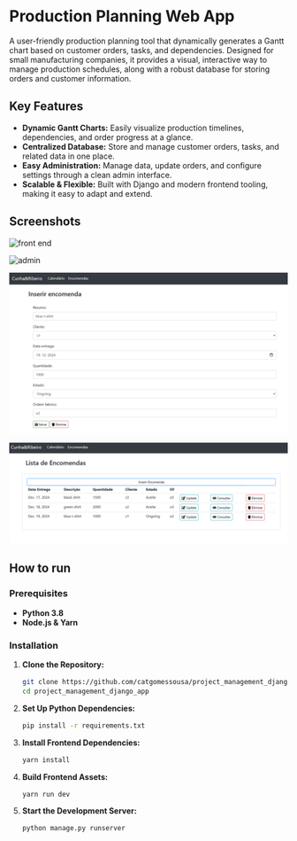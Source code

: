 # Production Planning Web App

A user-friendly production planning tool that dynamically generates a Gantt chart based on customer orders, tasks, and dependencies. Designed for small manufacturing companies, it provides a visual, interactive way to manage production schedules, along with a robust database for storing orders and customer information.

## Key Features

- **Dynamic Gantt Charts:** Easily visualize production timelines, dependencies, and order progress at a glance.
- **Centralized Database:** Store and manage customer orders, tasks, and related data in one place.
- **Easy Administration:** Manage data, update orders, and configure settings through a clean admin interface.
- **Scalable & Flexible:** Built with Django and modern frontend tooling, making it easy to adapt and extend.

## Screenshots

![front end](https://i.imgur.com/VTFvWRq.png)

![admin](https://i.imgur.com/CF4QnXU.png)

![screen1](./screenshots/screenshot1.png)

![screen2](./screenshots/screenshot2.png)



## How to run

### Prerequisites

- **Python 3.8**
- **Node.js & Yarn**

### Installation

1. **Clone the Repository:**
   ```bash
   git clone https://github.com/catgomessousa/project_management_django_app.git
   cd project_management_django_app
2. **Set Up Python Dependencies:**
   ```bash
   pip install -r requirements.txt
3. **Install Frontend Dependencies:**
   ```bash
   yarn install
4. **Build Frontend Assets:**
   ```bash
   yarn run dev
5. **Start the Development Server:**
   ```bash
   python manage.py runserver

